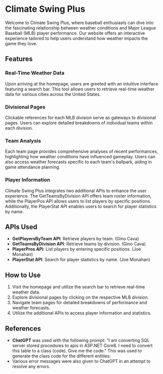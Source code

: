 # Climate Swing Plus

Welcome to Climate Swing Plus, where baseball enthusiasts can dive into the fascinating relationship between weather conditions and Major League Baseball (MLB) player performance. Our website offers an interactive experience tailored to help users understand how weather impacts the game they love.

## Features

### Real-Time Weather Data
Upon arriving at the homepage, users are greeted with an intuitive interface featuring a search bar. This tool allows users to retrieve real-time weather data for various cities across the United States.

### Divisional Pages
Clickable references for each MLB division serve as gateways to divisional pages. Users can explore detailed breakdowns of individual teams within each division.

### Team Analysis
Each team page provides comprehensive analyses of recent performances, highlighting how weather conditions have influenced gameplay. Users can also access weather forecasts specific to each team's ballpark, aiding in game attendance planning.

### Player Information
Climate Swing Plus integrates two additional APIs to enhance the user experience. The GetTeamsByDivision API offers team roster information, while the PlayerPos API allows users to list players by specific positions. Additionally, the PlayerStat API enables users to search for player statistics by name.

## APIs Used
- **GetPlayersByTeam API**: Retrieve players by team.  (Gino Cava)
- **GetTeamsByDivision API**: Retrieve teams by division.  (Gino Cava)
- **PlayerPros API**: List players by entering specific positions. (Joe Monahan)
- **PlayerStat API**: Search for player statistics by name. (Joe Monahan)

## How to Use
1. Visit the homepage and utilize the search bar to retrieve real-time weather data.
2. Explore divisional pages by clicking on the respective MLB division.
3. Navigate team pages for detailed breakdowns of performance and weather forecasts.
4. Utilize the additional APIs to access player information and statistics.

## References
- **ChatGPT** was used with the following prompt: "I am converting SQL server stored procedures to apis in ASP.NET Core8. I need to convert this table to a class (code). Give me the code." This was used to generate the class code for the different entities.
- Various error messages were also given to ChatGPT in an attempt to resolve any errors.

﻿
